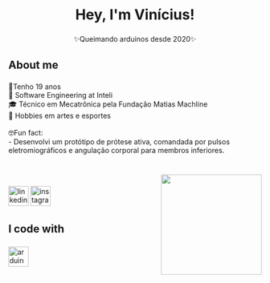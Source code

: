 <h1 align="center">Hey, I'm Vinícius!</h1>

###

<p align="center">✨Queimando arduinos desde 2020✨</p>

###

<h2 align="left">About me</h2>

###

<p align="left">🎂Tenho 19 anos<br>🐣 Software Engineering at Inteli<br>🎓 Técnico em Mecatrônica pela Fundação Matias Machline<br>🏀 Hobbies em artes e esportes<br><br>🤓Fun fact:<br>- Desenvolvi um protótipo de prótese ativa, comandada por pulsos eletromiográficos e angulação corporal para membros inferiores.</p>

###

<br clear="both">

<img align="right" height="200" src="https://i.pinimg.com/736x/16/d5/6c/16d56c75c5fa85eebb5572719c3506fd.jpg"  />

###

<div align="left">
  <img src="https://img.shields.io/static/v1?message=LinkedIn&logo=linkedin&label=&color=0077B5&logoColor=white&labelColor=&style=for-the-badge" height="40" alt="linkedin logo"  />
  <img src="https://img.shields.io/static/v1?message=Instagram&logo=instagram&label=&color=E4405F&logoColor=white&labelColor=&style=for-the-badge" height="40" alt="instagram logo"  />
</div>

###

<h2 align="left">I code with</h2>

###

<div align="left">
  <img src="https://cdn.jsdelivr.net/gh/devicons/devicon/icons/arduino/arduino-original.svg" height="40" alt="arduino logo"  />
</div>

###
